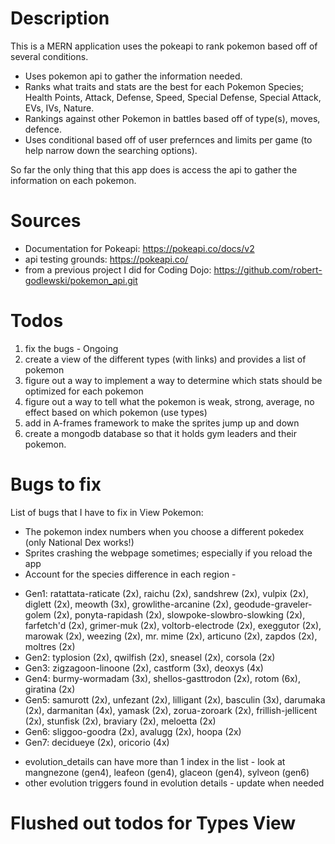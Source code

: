 # Description
This is a MERN application uses the pokeapi to rank pokemon based off of several conditions.
* Uses pokemon api to gather the information needed.
* Ranks what traits and stats are the best for each Pokemon Species; Health Points, Attack, Defense, Speed, Special Defense, Special Attack, EVs, IVs, Nature.
* Rankings against other Pokemon in battles based off of type(s), moves, defence.
* Uses conditional based off of user prefernces and limits per game (to help narrow down the searching options).

So far the only thing that this app does is access the api to gather the information on each pokemon.

# Sources
* Documentation for Pokeapi: https://pokeapi.co/docs/v2
* api testing grounds: https://pokeapi.co/
* from a previous project I did for Coding Dojo: https://github.com/robert-godlewski/pokemon_api.git

# Todos
1. fix the bugs - Ongoing
2. create a view of the different types (with links) and provides a list of pokemon
3. figure out a way to implement a way to determine which stats should be optimized for each pokemon
4. figure out a way to tell what the pokemon is weak, strong, average, no effect based on which pokemon (use types)
5. add in A-frames framework to make the sprites jump up and down
6. create a mongodb database so that it holds gym leaders and their pokemon.

# Bugs to fix
List of bugs that I have to fix in View Pokemon:
* The pokemon index numbers when you choose a different pokedex (only National Dex works!)
* Sprites crashing the webpage sometimes; especially if you reload the app
* Account for the species difference in each region - 
- Gen1: ratattata-raticate (2x), raichu (2x), sandshrew (2x), vulpix (2x), diglett (2x), meowth (3x), growlithe-arcanine (2x), geodude-graveler-golem (2x), ponyta-rapidash (2x), slowpoke-slowbro-slowking (2x), farfetch'd (2x), grimer-muk (2x), voltorb-electrode (2x), exeggutor (2x), marowak (2x), weezing (2x), mr. mime (2x), articuno (2x), zapdos (2x), moltres (2x)
- Gen2: typlosion (2x), qwilfish (2x), sneasel (2x), corsola (2x)
- Gen3: zigzagoon-linoone (2x), castform (3x), deoxys (4x)
- Gen4: burmy-wormadam (3x), shellos-gasttrodon (2x), rotom (6x), giratina (2x)
- Gen5: samurott (2x), unfezant (2x), lilligant (2x), basculin (3x), darumaka (2x), darmanitan (4x), yamask (2x), zorua-zoroark (2x), frillish-jellicent (2x), stunfisk (2x), braviary (2x), meloetta (2x)
- Gen6: sliggoo-goodra (2x), avalugg (2x), hoopa (2x)
- Gen7: decidueye (2x), oricorio (4x)
* evolution_details can have more than 1 index in the list - look at mangnezone (gen4), leafeon (gen4), glaceon (gen4), sylveon (gen6)
* other evolution triggers found in evolution details - update when needed

# Flushed out todos for Types View
